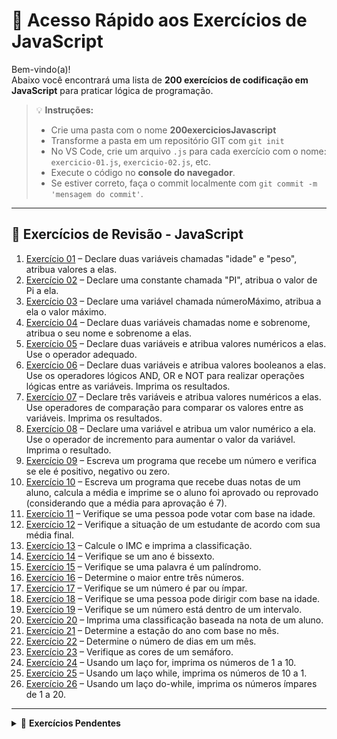 # 🔗 Acesso Rápido aos Exercícios de JavaScript

Bem-vindo(a)!  
Abaixo você encontrará uma lista de **200 exercícios de codificação em JavaScript** para praticar lógica de programação.

> 💡 **Instruções:**
> - Crie uma pasta com o nome **200exerciciosJavascript**  
> - Transforme a pasta em um repositório GIT com `git init`  
> - No VS Code, crie um arquivo `.js` para cada exercício com o nome: `exercicio-01.js`, `exercicio-02.js`, etc.  
> - Execute o código no **console do navegador**.  
> - Se estiver correto, faça o commit localmente com `git commit -m 'mensagem do commit'`.

---

## 📘 Exercícios de Revisão - JavaScript

1. [Exercício 01](https://github.com/felipem5552/200-exercicios-javascript/blob/main/exercicio-01.js) – Declare duas variáveis chamadas "idade" e "peso", atribua valores a elas.  
2. [Exercício 02](https://github.com/felipem5552/200-exercicios-javascript/blob/main/exercicio-02.js) – Declare uma constante chamada "PI", atribua o valor de Pi a ela.  
3. [Exercício 03](https://github.com/felipem5552/200-exercicios-javascript/blob/main/exercicio-03.js) – Declare uma variável chamada númeroMáximo, atribua a ela o valor máximo.  
4. [Exercício 04](https://github.com/felipem5552/200-exercicios-javascript/blob/main/exercicio-04.js) – Declare duas variáveis chamadas nome e sobrenome, atribua o seu nome e sobrenome a elas.  
5. [Exercício 05](https://github.com/felipem5552/200-exercicios-javascript/blob/main/exercicio-05.js) – Declare duas variáveis e atribua valores numéricos a elas. Use o operador adequado.  
6. [Exercício 06](https://github.com/felipem5552/200-exercicios-javascript/blob/main/exercicio-06.js) – Declare duas variáveis e atribua valores booleanos a elas. Use os operadores lógicos AND, OR e NOT para realizar operações lógicas entre as variáveis. Imprima os resultados.  
7. [Exercício 07](https://github.com/felipem5552/200-exercicios-javascript/blob/main/exercicio-07.js) – Declare três variáveis e atribua valores numéricos a elas. Use operadores de comparação para comparar os valores entre as variáveis. Imprima os resultados.  
8. [Exercício 08](https://github.github.com/felipem5552/200-exercicios-javascript/blob/main/exercicio-08.js) – Declare uma variável e atribua um valor numérico a ela. Use o operador de incremento para aumentar o valor da variável. Imprima o resultado.  
9. [Exercício 09](https://github.com/felipem5552/200-exercicios-javascript/blob/main/exercicio-09.js) – Escreva um programa que recebe um número e verifica se ele é positivo, negativo ou zero.  
10. [Exercício 10](https://github.com/felipem5552/200-exercicios-javascript/blob/main/exercicio-10.js) – Escreva um programa que recebe duas notas de um aluno, calcula a média e imprime se o aluno foi aprovado ou reprovado (considerando que a média para aprovação é 7).  
11. [Exercício 11](https://github.com/felipem5552/200-exercicios-javascript/blob/main/exercicio-11.js) – Verifique se uma pessoa pode votar com base na idade.  
12. [Exercício 12](https://github.com/felipem5552/200-exercicios-javascript/blob/main/exercicio-12.js) – Verifique a situação de um estudante de acordo com sua média final.  
13. [Exercício 13](https://github.com/felipem5552/200-exercicios-javascript/blob/main/exercicio-13.js) – Calcule o IMC e imprima a classificação.  
14. [Exercício 14](https://github.com/felipem5552/200-exercicios-javascript/blob/main/exercicio-14.js) – Verifique se um ano é bissexto.  
15. [Exercício 15](https://github.com/felipem5552/200-exercicios-javascript/blob/main/exercicio-15.js) – Verifique se uma palavra é um palíndromo.  
16. [Exercício 16](https://github.com/felipem5552/200-exercicios-javascript/blob/main/exercicio-16.js) – Determine o maior entre três números.  
17. [Exercício 17](https://github.com/felipem5552/200-exercicios-javascript/blob/main/exercicio-17.js) – Verifique se um número é par ou ímpar.  
18. [Exercício 18](https://github.com/felipem5552/200-exercicios-javascript/blob/main/exercicio-18.js) – Verifique se uma pessoa pode dirigir com base na idade.  
19. [Exercício 19](https://github.com/felipem5552/200-exercicios-javascript/blob/main/exercicio-19.js) – Verifique se um número está dentro de um intervalo.  
20. [Exercício 20](https://github.com/felipem5552/200-exercicios-javascript/blob/main/exercicio-20.js) – Imprima uma classificação baseada na nota de um aluno.  
21. [Exercício 21](https://github.com/felipem5552/200-exercicios-javascript/blob/main/exercicio-21.js) – Determine a estação do ano com base no mês.  
22. [Exercício 22](https://github.com/felipem5552/200-exercicios-javascript/blob/main/exercicio-22.js) – Determine o número de dias em um mês.  
23. [Exercício 23](https://github.com/felipem5552/200-exercicios-javascript/blob/main/exercicio-23.js) – Verifique as cores de um semáforo.  
24. [Exercício 24](https://github.com/felipem5552/200-exercicios-javascript/blob/main/exercicio-24.js) – Usando um laço for, imprima os números de 1 a 10.  
25. [Exercício 25](https://github.com/felipem5552/200-exercicios-javascript/blob/main/exercicio-25.js) – Usando um laço while, imprima os números de 10 a 1.  
26. [Exercício 26](https://github.com/felipem5552/200-exercicios-javascript/blob/main/exercicio-26.js) – Usando um laço do-while, imprima os números ímpares de 1 a 20.  

---

<details>
  <summary>🔧 <strong>Exercícios Pendentes</strong></summary>
  
- **Exercício 27:** Imprima a tabuada de multiplicação do número 5.  
- **Exercício 28:** Calcule e imprima a soma dos números de 1 a 100.  
- **Exercício 29:** Imprima todos os números pares de 1 a 100.  
- **Exercício 30:** Imprima os números primos de 1 a 100.  
- **Exercício 31:** Jogo de adivinhação com busca binária.  
- **Exercício 32:** Jogo de pedra, papel e tesoura contra o computador.  
- **Exercício 33:** Imprima os 10 primeiros números da sequência de Fibonacci.  
- **Exercício 34:** Resolva o problema FizzBuzz com laço while.  
- **Exercício 35:** Imprima os 10 primeiros números triangulares.  
- **Exercício 36:** Imprima os números perfeitos de 1 a 100.  
- **Exercício 37:** Imprima a soma dos quadrados dos 10 primeiros números naturais.  
- **Exercício 39:** Calcule o fatorial de um número.  
- **Exercício 40:** Inverta uma string.  
- **Exercício 41:** Converta número decimal em binário.  
- **Exercício 42:** Converta número binário em decimal.  
- **Exercício 43:** Verifique se um número é palíndromo.  
- **Exercício 44:** Some duas matrizes.  
- **Exercício 45:** Imprima "Olá, Mundo!" com uma função.  
- **Exercício 46:** Função que retorna a soma de dois números.  
- **Exercício 47:** Função que retorna o quadrado de um número.  
- **Exercício 48:** Função que verifica se um número é par ou ímpar.  
- **Exercício 49:** Função que retorna o maior entre três números.  
- **Exercício 50:** Função que inverte uma string.  
- **Exercício 51:** Função que calcula o fatorial de um número.  
- **Exercício 52:** Função que retorna o n-ésimo número de Fibonacci.  
- **Exercício 53:** Função que verifica se um número é primo.  
- **Exercício 54:** Ordene um array de números em ordem decrescente.  
- **Exercício 55:** Retorne o menor número de um array de números.  
- **Exercício 56:** Função que retorne o maior número em um array de números.  
- **Exercício 57:** Função que retorne a soma de todos os números ímpares em um array de números.  
- **Exercício 58:** Função que retorne a soma de todos os números pares em um array de números.  
- **Exercício 59:** Função que receba um array de números e retorne um novo array com todos os números duplicados.  
- **Exercício 60:** Função que receba um array de números e retorne um novo array com todos os números ao quadrado.  
- **Exercício 61:** Função que receba um array de números e retorne um novo array com a raiz quadrada de todos os números.  
- **Exercício 62:** Função que receba um número e retorne uma string repetida aquele número de vezes.  
- **Exercício 63:** Função que receba um número e retorne um array com todos os números primos até aquele número.  
- **Exercício 64:** Função que receba uma string e retorne o número de palavras na string.  
- **Exercício 65:** Função que aceite um array de números e uma função de callback e retorne a soma de todos os números do array após a aplicação da função de callback.  

</details>

